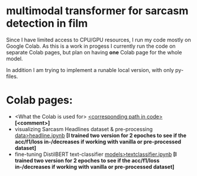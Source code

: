 # multimodal transformer for sarcasm detection in film

Since I have limited access to CPU/GPU resources, I run my code mostly on Google Colab. 
As this is a work in progess I currently run the code on separate Colab pages, but plan on having **one** Colab page for the whole model.

In addition I am trying to implement a runable local version, with only py-files.

# Colab pages:
- <What the Colab is used for<hlblv>> [<corresponding path in code<hlblv>>]() **[<comment<hlblv>>]**
- visualizing Sarcasm Headlines dataset & pre-processing [data>headline.ipynb](https://colab.research.google.com/drive/1l3D9idJvCxKm3zSOcRqBSTNL5b4Q_1wb?usp=sharing)
**[I trained two version for 2 epoches to see if the acc/f1/loss in-/decreases if working with vanilla or pre-processed dataset]**
- fine-tuning DistilBERT text-classifier [models>textclassifier.ipynb](https://colab.research.google.com/drive/1eSQKiT72yV0JJ83-_52VBaj70JU7lzFS?usp=sharing)
**[I trained two version for 2 epoches to see if the acc/f1/loss in-/decreases if working with vanilla or pre-processed dataset]**
